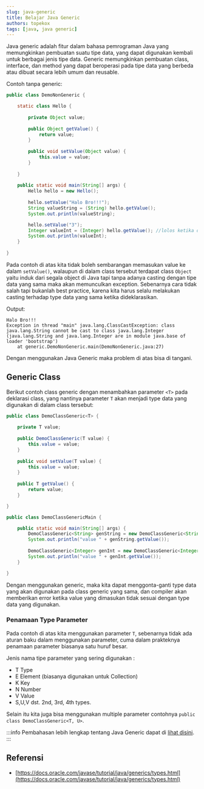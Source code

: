 ```yaml
---
slug: java-generic
title: Belajar Java Generic
authors: topekox
tags: [java, java generic]
---
```


Java generic adalah fitur dalam bahasa pemrograman Java yang memungkinkan pembuatan suatu tipe data, yang dapat digunakan kembali untuk berbagai jenis tipe data. Generic memungkinkan pembuatan class, interface, dan method yang dapat beroperasi pada tipe data yang berbeda atau dibuat secara lebih umum dan reusable. 

<!--truncate-->

Contoh tanpa generic:

```java
public class DemoNonGeneric {

	static class Hello {
		
		private Object value;
		
		public Object getValue() {
			return value;
		}
		
		public void setValue(Object value) {
			this.value = value;
		}
		
	}
	
	public static void main(String[] args) {
		Hello hello = new Hello();
		
		hello.setValue("Halo Bro!!!");
		String valueString = (String) hello.getValue();
		System.out.println(valueString);

		hello.setValue("3");
		Integer valueInt = (Integer) hello.getValue(); //lolos ketika dicompile tapi error ketika runtime, karena berbeda type data.
		System.out.println(valueInt);
	}
	
}
```

Pada contoh di atas kita tidak boleh sembarangan memasukan value ke dalam `setValue()`, walaupun di dalam class tersebut terdapat class `Object` yaitu induk dari segala object di Java tapi tanpa adanya casting dengan tipe data yang sama maka akan memunculkan exception.  Sebenarnya cara tidak salah tapi bukanlah best practice, karena kita harus selalu melakukan casting terhadap type data yang sama ketika dideklarasikan.

Output:

```
Halo Bro!!!
Exception in thread "main" java.lang.ClassCastException: class java.lang.String cannot be cast to class java.lang.Integer (java.lang.String and java.lang.Integer are in module java.base of loader 'bootstrap')
	at generic.DemoNonGeneric.main(DemoNonGeneric.java:27)
```

Dengan menggunakan Java Generic maka problem di atas bisa di tangani.

## Generic Class

Berikut contoh class generic dengan menambahkan parameter `<T>` pada deklarasi class, yang nantinya parameter `T` akan menjadi type data yang digunakan di dalam class tersebut:

```java
public class DemoClassGeneric<T> {
	
	private T value;
	
	public DemoClassGeneric(T value) {
		this.value = value;
	}
	
	public void setValue(T value) {
		this.value = value;
	}
	
	public T getValue() {
		return value;
	}

}
```

```java
public class DemoClassGenericMain {

	public static void main(String[] args) {
		DemoClassGeneric<String> genString = new DemoClassGeneric<String>("Halo bro!!!");
		System.out.println("value " + genString.getValue());
		
		DemoClassGeneric<Integer> genInt = new DemoClassGeneric<Integer>(2024);
		System.out.println("value " + genInt.getValue());
	}

}
```

Dengan menggunakan generic, maka kita dapat menggonta-ganti type data yang akan digunakan pada class generic yang sama, dan compiler akan memberikan error ketika value yang dimasukan tidak sesuai dengan type data yang digunakan.

### Penamaan Type Parameter

Pada contoh di atas kita menggunakan parameter `T`, sebenarnya tidak ada aturan baku dalam menggunakan parameter, cuma dalam prakteknya penamaan parameter biasanya satu huruf besar.

Jenis nama tipe parameter yang sering digunakan :
* T  Type
* E  Element (biasanya digunakan untuk Collection)
* K  Key
* N  Number
* V  Value
* S,U,V dst. 2nd, 3rd, 4th types.

Selain itu kita juga bisa menggunakan multiple parameter contohnya `public class DemoClassGeneric<T, U>`.

:::info
Pembahasan lebih lengkap tentang Java Generic dapat di [lihat disini](/java/java-generic).
:::

## Referensi

* [https://docs.oracle.com/javase/tutorial/java/generics/types.html](https://docs.oracle.com/javase/tutorial/java/generics/types.html)